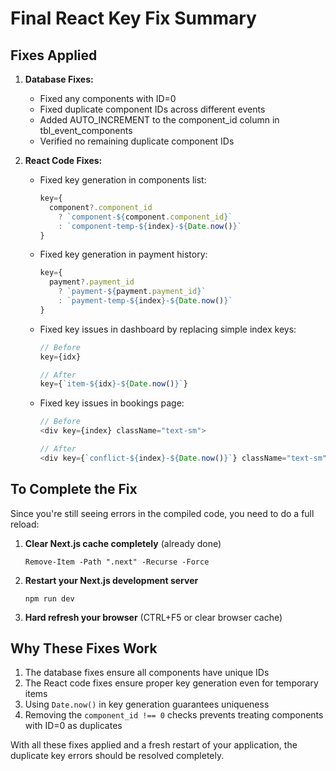 # Final React Key Fix Summary

## Fixes Applied

1. **Database Fixes:**

   - Fixed any components with ID=0
   - Fixed duplicate component IDs across different events
   - Added AUTO_INCREMENT to the component_id column in tbl_event_components
   - Verified no remaining duplicate component IDs

2. **React Code Fixes:**

   - Fixed key generation in components list:

     ```javascript
     key={
       component?.component_id
         ? `component-${component.component_id}`
         : `component-temp-${index}-${Date.now()}`
     }
     ```

   - Fixed key generation in payment history:

     ```javascript
     key={
       payment?.payment_id
         ? `payment-${payment.payment_id}`
         : `payment-temp-${index}-${Date.now()}`
     }
     ```

   - Fixed key issues in dashboard by replacing simple index keys:

     ```javascript
     // Before
     key={idx}

     // After
     key={`item-${idx}-${Date.now()}`}
     ```

   - Fixed key issues in bookings page:

     ```javascript
     // Before
     <div key={index} className="text-sm">

     // After
     <div key={`conflict-${index}-${Date.now()}`} className="text-sm">
     ```

## To Complete the Fix

Since you're still seeing errors in the compiled code, you need to do a full reload:

1. **Clear Next.js cache completely** (already done)

   ```
   Remove-Item -Path ".next" -Recurse -Force
   ```

2. **Restart your Next.js development server**

   ```
   npm run dev
   ```

3. **Hard refresh your browser** (CTRL+F5 or clear browser cache)

## Why These Fixes Work

1. The database fixes ensure all components have unique IDs
2. The React code fixes ensure proper key generation even for temporary items
3. Using `Date.now()` in key generation guarantees uniqueness
4. Removing the `component_id !== 0` checks prevents treating components with ID=0 as duplicates

With all these fixes applied and a fresh restart of your application, the duplicate key errors should be resolved completely.
